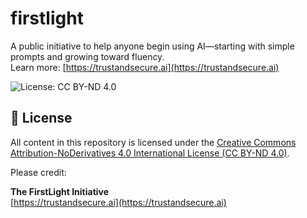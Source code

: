 # firstlight
A public initiative to help anyone begin using AI—starting with simple prompts and growing toward fluency.  
Learn more: [https://trustandsecure.ai](https://trustandsecure.ai)

![License: CC BY-ND 4.0](https://img.shields.io/badge/License-CC%20BY--ND%204.0-lightgrey.svg)

## 📄 License

All content in this repository is licensed under the 
[Creative Commons Attribution-NoDerivatives 4.0 International License (CC BY-ND 4.0)](https://creativecommons.org/licenses/by-nd/4.0/).

Please credit:

**The FirstLight Initiative**  
[https://trustandsecure.ai](https://trustandsecure.ai)
